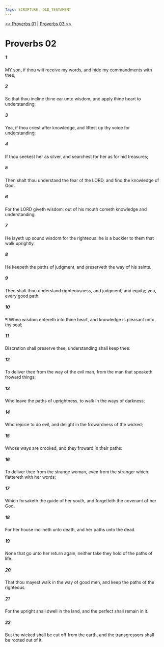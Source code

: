 ```yaml
---
Tags: SCRIPTURE, OLD_TESTAMENT
---
```


[<< Proverbs 01](OLD_TESTAMENT/20_Proverbs/Proverbs_01.md) | [Proverbs 03 >>](OLD_TESTAMENT/20_Proverbs/Proverbs_03.md)

# Proverbs 02

##### 1
 MY son, if thou wilt receive my words, and hide my commandments with thee;
##### 2
 So that thou incline thine ear unto wisdom, and apply thine heart to understanding;
##### 3
 Yea, if thou criest after knowledge, and liftest up thy voice for understanding;
##### 4
 If thou seekest her as silver, and searchest for her as for hid treasures;
##### 5
 Then shalt thou understand the fear of the LORD, and find the knowledge of God.
##### 6
 For the LORD giveth wisdom: out of his mouth cometh knowledge and understanding.
##### 7
 He layeth up sound wisdom for the righteous: he is a buckler to them that walk uprightly.
##### 8
 He keepeth the paths of judgment, and preserveth the way of his saints.
##### 9
 Then shalt thou understand righteousness, and judgment, and equity; yea, every good path.
##### 10
 ¶ When wisdom entereth into thine heart, and knowledge is pleasant unto thy soul;
##### 11
 Discretion shall preserve thee, understanding shall keep thee:
##### 12
 To deliver thee from the way of the evil man, from the man that speaketh froward things;
##### 13
 Who leave the paths of uprightness, to walk in the ways of darkness;
##### 14
 Who rejoice to do evil, and delight in the frowardness of the wicked;
##### 15
 Whose ways are crooked, and they froward in their paths:
##### 16
 To deliver thee from the strange woman, even from the stranger which flattereth with her words;
##### 17
 Which forsaketh the guide of her youth, and forgetteth the covenant of her God.
##### 18
 For her house inclineth unto death, and her paths unto the dead.
##### 19
 None that go unto her return again, neither take they hold of the paths of life.
##### 20
 That thou mayest walk in the way of good men, and keep the paths of the righteous.
##### 21
 For the upright shall dwell in the land, and the perfect shall remain in it.
##### 22
 But the wicked shall be cut off from the earth, and the transgressors shall be rooted out of it.

